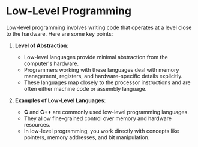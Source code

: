 # Low-Level Programming

Low-level programming involves writing code that operates at a level close to the hardware. Here are some key points:

1. **Level of Abstraction**:
   - Low-level languages provide minimal abstraction from the computer's hardware.
   - Programmers working with these languages deal with memory management, registers, and hardware-specific details explicitly.
   - These languages map closely to the processor instructions and are often either machine code or assembly language.

2. **Examples of Low-Level Languages**:
   - **C** and **C++** are commonly used low-level programming languages.
   - They allow fine-grained control over memory and hardware resources.
   - In low-level programming, you work directly with concepts like pointers, memory addresses, and bit manipulation.
